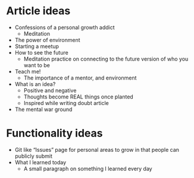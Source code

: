 # Article ideas

* Confessions of a personal growth addict
	* Meditation
* The power of environment 
* Starting a meetup
* How to see the future
	* Meditation practice on connecting to the future version of who you want to be
* Teach me!
	* The importance of a mentor, and environment
* What is an idea?
	* Positive and negative
	* Thoughts become REAL things once planted
	* Inspired while writing doubt article
* The mental war ground   


# Functionality ideas
* Git like “Issues” page for personal areas to grow in that people can publicly submit
* What I learned today
	* A small paragraph on something I learned every day
